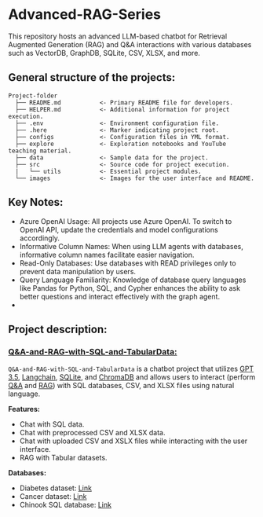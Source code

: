 # Advanced-RAG-Series
This repository hosts an advanced LLM-based chatbot for Retrieval Augmented Generation (RAG) and Q&A interactions with various databases such as VectorDB, GraphDB, SQLite, CSV, XLSX, and more. 

## General structure of the projects:

```
Project-folder
  ├── README.md           <- Primary README file for developers.
  ├── HELPER.md           <- Additional information for project execution.
  ├── .env                <- Environment configuration file.
  ├── .here               <- Marker indicating project root.
  ├── configs             <- Configuration files in YML format.
  ├── explore             <- Exploration notebooks and YouTube teaching material.
  ├── data                <- Sample data for the project.
  ├── src                 <- Source code for project execution.
  |   └── utils           <- Essential project modules.
  └── images              <- Images for the user interface and README.
```

## Key Notes:
- Azure OpenAI Usage: All projects use Azure OpenAI. To switch to OpenAI API, update the credentials and model configurations accordingly.
- Informative Column Names: When using LLM agents with databases, informative column names facilitate easier navigation.
- Read-Only Databases: Use databases with READ privileges only to prevent data manipulation by users.
- Query Language Familiarity: Knowledge of database query languages like Pandas for Python, SQL, and Cypher enhances the ability to ask better questions and interact effectively with the graph agent.
- 
## Project description:
<!-- ==================================== -->
<!-- Q&A-and-RAG-with-SQL-and-TabularData -->
<!-- ==================================== -->
<a id="Chat-SQL"></a>
<h3><a style=" white-space:nowrap; " href="https://github.com/Farzad-R/Advanced-RAG-Series/tree/main/Q&A-and-RAG-with-SQL-and-TabularData"><b>Q&A-and-RAG-with-SQL-and-TabularData:</b></a></h3>

`Q&A-and-RAG-with-SQL-and-TabularData` is a chatbot project that utilizes <u>GPT 3.5</u>, <u>Langchain</u>, <u>SQLite</u>, and <u>ChromaDB</u> and allows users to interact (perform <u>Q&A</u> and <u>RAG</u>) with SQL databases, CSV, and XLSX files using natural language.


**Features:**
- Chat with SQL data.
- Chat with preprocessed CSV and XLSX data.
- Chat with uploaded CSV and XSLX files while interacting with the user interface.
- RAG with Tabular datasets.

**Databases:**
- Diabetes dataset: [Link](https://www.kaggle.com/datasets/akshaydattatraykhare/diabetes-dataset?resource=download&select=diabetes.csv)
- Cancer dataset: [Link](https://www.kaggle.com/datasets/rohansahana/breast-cancer-dataset-for-beginners?select=train.csv)
- Chinook SQL database: [Link](https://database.guide/2-sample-databases-sqlite/)

